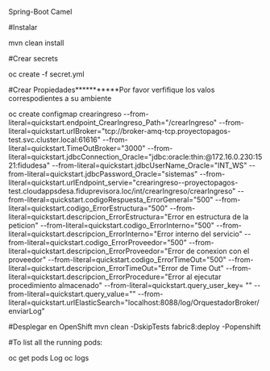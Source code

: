 Spring-Boot Camel

#Instalar

mvn clean install

#Crear secrets

oc create -f secret.yml

#Crear Propiedades***********Por favor verfifique los valos correspodientes a su ambiente

oc create configmap crearingreso --from-literal=quickstart.endpoint_CrearIngreso_Path="/crearIngreso" --from-literal=quickstart.urlBroker="tcp://broker-amq-tcp.proyectopagos-test.svc.cluster.local:61616" --from-literal=quickstart.TimeOutBroker="3000" --from-literal=quickstart.jdbcConnection_Oracle="jdbc:oracle:thin:@172.16.0.230:1521:fidudesa" --from-literal=quickstart.jdbcUserName_Oracle="INT_WS" --from-literal=quickstart.jdbcPassword_Oracle="sistemas" --from-literal=quickstart.urlEndpoint_servie="crearingreso--proyectopagos-test.cloudappsdesa.fiduprevisora.loc/int/crearIngreso/crearIngreso" --from-literal=quickstart.codigoRespuesta_ErrorGeneral="500" --from-literal=quickstart.codigo_ErrorEstructura="500" --from-literal=quickstart.descripcion_ErrorEstructura="Error en estructura de la peticion" --from-literal=quickstart.codigo_ErrorInterno="500" --from-literal=quickstart.descripcion_ErrorInterno="Error interno del servicio" --from-literal=quickstart.codigo_ErrorProveedor="500" --from-literal=quickstart.descripcion_ErrorProveedor="Error de conexion con el proveedor" --from-literal=quickstart.codigo_ErrorTimeOut="500" --from-literal=quickstart.descripcion_ErrorTimeOut="Error de Time Out" --from-literal=quickstart.descripcion_ErrorProcedure="Error al ejecutar procedimiento almacenado" --from-literal=quickstart.query_user_key= "" --from-literal=quickstart.query_value="" --from-literal=quickstart.urlElasticSearch="localhost:8088/log/OrquestadorBroker/enviarLog"

#Desplegar en OpenShift
mvn clean -DskipTests fabric8:deploy -Popenshift

#To list all the running pods:

oc get pods
Log oc logs